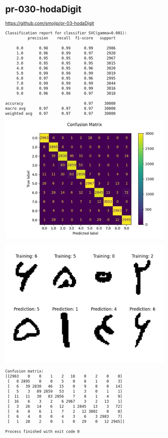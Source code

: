 # pr-030-hodaDigit
https://github.com/smojip/pr-03-hodaDigit

    Classification report for classifier SVC(gamma=0.001):
              precision    recall  f1-score   support

         0.0       0.98      0.99      0.99      2986
         1.0       0.96      0.99      0.97      2920
         2.0       0.95      0.95      0.95      2967
         3.0       0.95      0.95      0.95      3015
         4.0       0.96      0.95      0.96      3020
         5.0       0.99      0.98      0.99      3019
         6.0       0.97      0.95      0.96      2995
         7.0       0.99      0.99      0.99      3044
         8.0       0.99      0.99      0.99      3016
         9.0       0.96      0.98      0.97      3018

    accuracy                           0.97     30000
    macro avg      0.97      0.97      0.97     30000
    weighted avg   0.97      0.97      0.97     30000

![alt text](https://github.com/smojip/pr-03-hodaDigit/blob/main/01.jpg)


![alt text](https://github.com/smojip/pr-03-hodaDigit/blob/main/02.jpg)


    Confusion matrix:
    [[2963    0    0    1    2   18    0    2    0    0]
     [   8 2895    0    0    5    0    8    1    0    3]
     [   6   39 2830   46   15    0    9    8    0   14]
     [   5    3   89 2859   53    1    3    0    1    1]
     [  11   11   30   83 2856    7    8    1    4    9]
     [  16    6    3    2    6 2967    3    2   13    1]
     [   3   26   14    6   12    1 2845   13    3   72]
     [   6    8    6    1    7    2   12 3002    0    0]
     [   6    4    0    0    4    3    6    3 2983    7]
     [   1   28    2    0    1    0   29    0   12 2945]]
    
    Process finished with exit code 0
